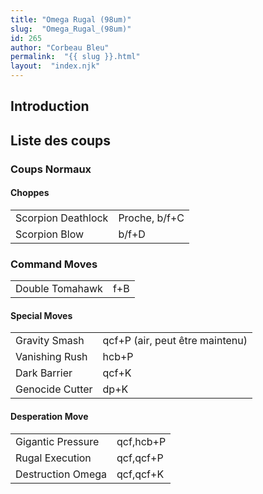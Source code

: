 ```yaml
---
title: "Omega Rugal (98um)"
slug:  "Omega_Rugal_(98um)"
id: 265
author: "Corbeau Bleu"
permalink:  "{{ slug }}.html"
layout:  "index.njk"
---
```


## Introduction

## Liste des coups

### Coups Normaux

#### Choppes

|                    |               |
|--------------------|---------------|
| Scorpion Deathlock | Proche, b/f+C |
| Scorpion Blow      | b/f+D         |

### Command Moves

|                 |     |
|-----------------|-----|
| Double Tomahawk | f+B |

#### Special Moves

|                 |                                 |
|-----------------|---------------------------------|
| Gravity Smash   | qcf+P (air, peut être maintenu) |
| Vanishing Rush  | hcb+P                           |
| Dark Barrier    | qcf+K                           |
| Genocide Cutter | dp+K                            |

#### Desperation Move

|                   |           |
|-------------------|-----------|
| Gigantic Pressure | qcf,hcb+P |
| Rugal Execution   | qcf,qcf+P |
| Destruction Omega | qcf,qcf+K |
